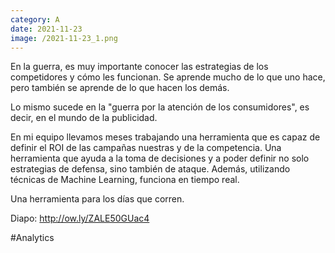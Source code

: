 ```yaml
--- 
category: A 
date: 2021-11-23 
image: /2021-11-23_1.png 
--- 
```


En la guerra, es muy importante conocer las estrategias de los competidores y cómo les funcionan. Se aprende mucho de lo que uno hace, pero también se aprende de lo que hacen los demás. 

Lo mismo sucede en la "guerra por la atención de los consumidores", es decir, en el mundo de la publicidad. 

En mi equipo llevamos meses trabajando una herramienta que es capaz de definir el ROI de las campañas nuestras y de la competencia. Una herramienta que ayuda a la toma de decisiones y a poder definir no solo estrategias de defensa, sino también de ataque. Además, utilizando técnicas de Machine Learning, funciona en tiempo real.

Una herramienta para los días que corren.

Diapo:  http://ow.ly/ZALE50GUac4

#Analytics